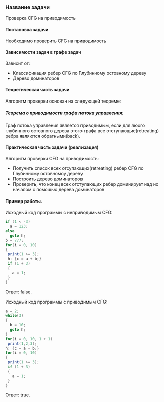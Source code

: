 ### Название задачи
Проверка CFG на приводимость
#### Постановка задачи
Необходимо проверить CFG на приводимость
#### Зависимости задач в графе задач
Зависит от:
* Классификация ребер CFG по Глубинному остовному дереву
* Дерево доминаторов

#### Теоретическая часть задачи
Алгоритм проверки основан на следующей теореме:
##### Теорема о приводимости графа потока управления:
Граф потока управления является приводимым, если для люого глубинного остовного дерева 
этого графа все отступающие(retreating) ребра являются обратными(back).

#### Практическая часть задачи (реализация)
Алгоритм проверки CFG на приводимость:
* Получить список всех отсупающих(retreating) ребер CFG по Глубинному остовномоу дереву
* Построить дерево доминаторов
* Проверить, что конец всех отступающих ребер доминирует над их началом с помощью дерева доминаторов

#### Пример работы.
Исходный код программы с неприводимым CFG:
```csharp
if (1 < -3)
  a = 123;
else
  goto h;
b = 777;
for(i = 0, 10)
{
 print(1 >= 3);
 h: {c = a + b;}
 if (1 + 3)
 {
   a = 1;
 }
}
```
Ответ: false.

Исходный код программы с приводимым CFG:
```csharp
a = 2;
while(3)
{
  b = 10;
  goto h;
}
for(i = 0, 10, 1 + 1)
 print(1,2,3);
h: {c = a + b;}
for(i = 0, 10)
{
 print(1 >= 3);
 if (1 + 3)
 {
   a = 1;
 }
}
```
Ответ: true.


